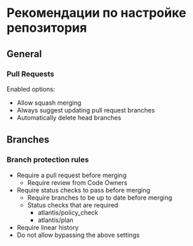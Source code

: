 # Рекомендации по настройке репозитория

## General

### Pull Requests

Enabled options:

- Allow squash merging 
- Always suggest updating pull request branches
- Automatically delete head branches

## Branches

### Branch protection rules

- Require a pull request before merging
  - Require review from Code Owners
- Require status checks to pass before merging
  - Require branches to be up to date before merging
  - Status checks that are required
    - atlantis/policy_check
    - atlantis/plan
- Require linear history
- Do not allow bypassing the above settings
